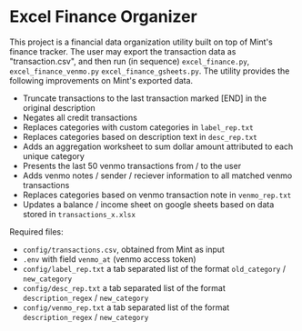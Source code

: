 # Excel Finance Organizer

This project is a financial data organization utility built on top of Mint's finance tracker. The user may export the transaction data as "transaction.csv", and then run (in sequence) `excel_finance.py`, `excel_finance_venmo.py` `excel_finance_gsheets.py`. The utility provides the following improvements on Mint's exported data.

- Truncate transactions to the last transaction marked \[END\] in the original description
- Negates all credit transactions
- Replaces categories with custom categories in `label_rep.txt` 
- Replaces categories based on description text in `desc_rep.txt`
- Adds an aggregation worksheet to sum dollar amount attributed to each unique category
- Presents the last 50 venmo transactions from / to the user
- Adds venmo notes / sender / reciever information to all matched venmo transactions
- Replaces categories based on venmo transaction note in `venmo_rep.txt`
- Updates a balance / income sheet on google sheets based on data stored in `transactions_x.xlsx`

Required files:
- `config/transactions.csv`, obtained from Mint as input
- `.env` with field `venmo_at` (venmo access token)
- `config/label_rep.txt` a tab separated list of the format `old_category` / `new_category`
- `config/desc_rep.txt` a tab separated list of the format `description_regex` / `new_category`
- `config/venmo_rep.txt` a tab separated list of the format `description_regex` / `new_category`
